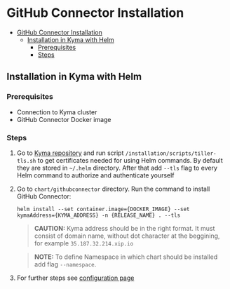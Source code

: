 # GitHub Connector Installation

- [GitHub Connector Installation](#github-connector-installation)
  - [Installation in Kyma with Helm](#installation-in-kyma-with-helm)
    - [Prerequisites](#prerequisites)
    - [Steps](#steps)

## Installation in Kyma with Helm

### Prerequisites

- Connection to Kyma cluster
- GitHub Connector Docker image

### Steps

1. Go to [Kyma repository](https://github.com/kyma-project/kyma) and run script `/installation/scripts/tiller-tls.sh` to get certificates needed for using Helm commands. By default they are stored in `~/.helm` directory. After that add `--tls` flag to every Helm command to authorize and authenticate yourself
2. Go to `chart/githubconnector` directory. Run the command to install GitHub Connector:

    ``` shell
    helm install --set container.image={DOCKER_IMAGE} --set kymaAddress={KYMA_ADDRESS} -n {RELEASE_NAME} . --tls
    ```

    >**CAUTION:** Kyma address should be in the right format. It must consist of domain name, without dot  character at the beggining, for example `35.187.32.214.xip.io`

    >**NOTE:** To define Namespace in which chart should be installed add flag `--namespace`.
3. For further steps see [configuration page](/docs/github-connector/configuration.md)

